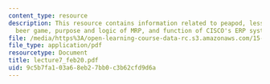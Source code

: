 ```yaml
---
content_type: resource
description: This resource contains information related to peapod, lessons of the
  beer game, purpose and logic of MRP, and function of CISCO's ERP system.
file: /media/https%3A/open-learning-course-data-rc.s3.amazonaws.com/15-760a-operations-management-spring-2002/9c5b7fa103a68eb27bb0c3b62cfd9d6a_lecture7_feb20.pdf
file_type: application/pdf
resourcetype: Document
title: lecture7_feb20.pdf
uid: 9c5b7fa1-03a6-8eb2-7bb0-c3b62cfd9d6a
---
```

